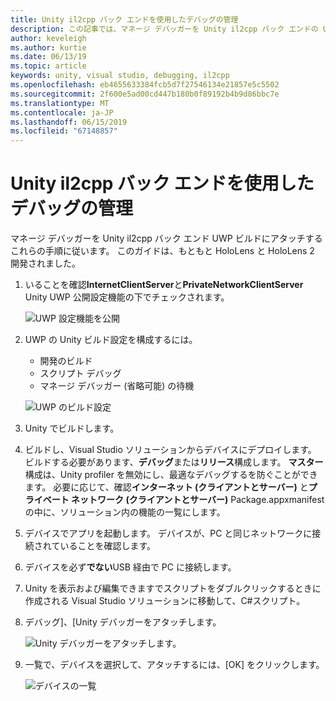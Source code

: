 ```yaml
---
title: Unity il2cpp バック エンドを使用したデバッグの管理
description: この記事では、マネージ デバッガーを Unity il2cpp バック エンドの UWP プロジェクトで実行する方法について説明します。
author: keveleigh
ms.author: kurtie
ms.date: 06/13/19
ms.topic: article
keywords: unity, visual studio, debugging, il2cpp
ms.openlocfilehash: eb4655633384fcb5d7f27546134e21857e5c5502
ms.sourcegitcommit: 2f600e5ad00cd447b180b0f89192b4b9d86bbc7e
ms.translationtype: MT
ms.contentlocale: ja-JP
ms.lasthandoff: 06/15/2019
ms.locfileid: "67148857"
---
```

# <a name="managed-debugging-with-unity-il2cpp"></a>Unity il2cpp バック エンドを使用したデバッグの管理

マネージ デバッガーを Unity il2cpp バック エンド UWP ビルドにアタッチするこれらの手順に従います。 このガイドは、もともと HoloLens と HoloLens 2 開発されました。

1. いることを確認**InternetClientServer**と**PrivateNetworkClientServer** Unity UWP 公開設定機能の下でチェックされます。

    ![UWP 設定機能を公開](images/il2cpp-debugging-capabilities.png)

1. UWP の Unity ビルド設定を構成するには。
    - 開発のビルド
    - スクリプト デバッグ
    - マネージ デバッガー (省略可能) の待機

    ![UWP のビルド設定](images/il2cpp-debugging-build.png)

1. Unity でビルドします。
1. ビルドし、Visual Studio ソリューションからデバイスにデプロイします。 ビルドする必要があります、**デバッグ**または**リリース**構成します。 **マスター**構成は、Unity profiler を無効にし、最適なデバッグするを防ぐことができます。 必要に応じて、確認**インターネット (クライアントとサーバー)** と**プライベート ネットワーク (クライアントとサーバー)** Package.appxmanifest の中に、ソリューション内の機能の一覧にします。
1. デバイスでアプリを起動します。 デバイスが、PC と同じネットワークに接続されていることを確認します。
1. デバイスを必ず**でない**USB 経由で PC に接続します。
1. Unity を表示および編集できますでスクリプトをダブルクリックするときに作成される Visual Studio ソリューションに移動して、C#スクリプト。
1. デバッグ]、[Unity デバッガーをアタッチします。

    ![Unity デバッガーをアタッチします。](images/il2cpp-debugging-attach.png)

1. 一覧で、デバイスを選択して、アタッチするには、[OK] をクリックします。

    ![デバイスの一覧](images/il2cpp-debugging-machines.png)
